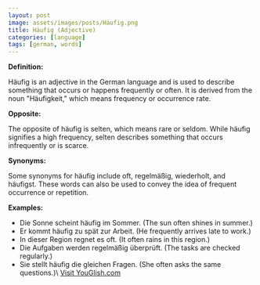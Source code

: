 ```yaml
---
layout: post
image: assets/images/posts/Häufig.png
title: Häufig (Adjective)
categories: [language]
tags: [german, words]
---
```


**Definition:** 

Häufig is an adjective in the German language and is used to describe something that occurs or happens frequently or often. It is derived from the noun "Häufigkeit," which means frequency or occurrence rate.

**Opposite:** 

The opposite of häufig is selten, which means rare or seldom. While häufig signifies a high frequency, selten describes something that occurs infrequently or is scarce.

**Synonyms:** 

Some synonyms for häufig include oft, regelmäßig, wiederholt, and häufigst. These words can also be used to convey the idea of frequent occurrence or repetition.

**Examples:** 

- Die Sonne scheint häufig im Sommer. (The sun often shines in summer.)
- Er kommt häufig zu spät zur Arbeit. (He frequently arrives late to work.)
- In dieser Region regnet es oft. (It often rains in this region.)
- Die Aufgaben werden regelmäßig überprüft. (The tasks are checked regularly.)
- Sie stellt häufig die gleichen Fragen. (She often asks the same questions.)\ <a id="yg-widget-0" class="youglish-widget" data-query="Häufig" data-lang="german" data-components="8412" data-auto-start="0" data-bkg-color="theme_light" data-title="How%20to%20pronounce%20Häufig%20in%20German"  rel="nofollow" href="https://youglish.com">Visit YouGlish.com</a><script async src="https://youglish.com/public/emb/widget.js" charset="utf-8"></script>
